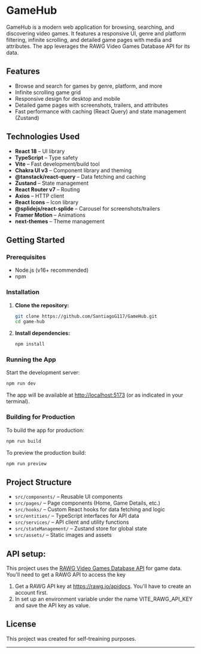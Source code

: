 # GameHub

GameHub is a modern web application for browsing, searching, and discovering video games. It features a responsive UI, genre and platform filtering, infinite scrolling, and detailed game pages with media and attributes. The app leverages the RAWG Video Games Database API for its data.

## Features

- Browse and search for games by genre, platform, and more
- Infinite scrolling game grid
- Responsive design for desktop and mobile
- Detailed game pages with screenshots, trailers, and attributes
- Fast performance with caching (React Query) and state management (Zustand)

## Technologies Used

- **React 18** – UI library
- **TypeScript** – Type safety
- **Vite** – Fast development/build tool
- **Chakra UI v3** – Component library and theming
- **@tanstack/react-query** – Data fetching and caching
- **Zustand** – State management
- **React Router v7** – Routing
- **Axios** – HTTP client
- **React Icons** – Icon library
- **@splidejs/react-splide** – Carousel for screenshots/trailers
- **Framer Motion** – Animations
- **next-themes** – Theme management

## Getting Started

### Prerequisites

- Node.js (v16+ recommended)
- npm

### Installation

1. **Clone the repository:**
   ```sh
   git clone https://github.com/SantiagoG117/GameHub.git
   cd game-hub
   ```

2. **Install dependencies:**
   ```sh
   npm install
   ```

### Running the App

Start the development server:
```sh
npm run dev
```
The app will be available at [http://localhost:5173](http://localhost:5173) (or as indicated in your terminal).

### Building for Production

To build the app for production:
```sh
npm run build
```
To preview the production build:
```sh
npm run preview
```

## Project Structure

- `src/components/` – Reusable UI components
- `src/pages/` – Page components (Home, Game Details, etc.)
- `src/hooks/` – Custom React hooks for data fetching and logic
- `src/entities/` – TypeScript interfaces for API data
- `src/services/` – API client and utility functions
- `src/stateManagement/` – Zustand store for global state
- `src/assets/` – Static images and assets

## API setup:

This project uses the [RAWG Video Games Database API](https://rawg.io/apidocs) for game data. You'll need to get a RAWG API to access the key
1. Get a RAWG API key at https://rawg.io/apidocs. You'll have to create an account first.
2. In set up an environment variable under the name VITE_RAWG_API_KEY and save the API key as value.

## License
This project was created for self-treaining purposes.

---
